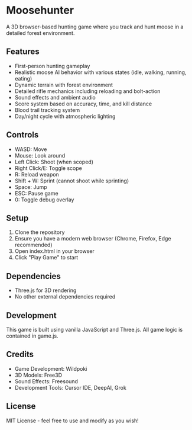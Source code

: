 # Moosehunter

A 3D browser-based hunting game where you track and hunt moose in a detailed forest environment.

## Features

- First-person hunting gameplay
- Realistic moose AI behavior with various states (idle, walking, running, eating)
- Dynamic terrain with forest environment
- Detailed rifle mechanics including reloading and bolt-action
- Sound effects and ambient audio
- Score system based on accuracy, time, and kill distance
- Blood trail tracking system
- Day/night cycle with atmospheric lighting

## Controls

- WASD: Move
- Mouse: Look around
- Left Click: Shoot (when scoped)
- Right Click/E: Toggle scope
- R: Reload weapon
- Shift + W: Sprint (cannot shoot while sprinting)
- Space: Jump
- ESC: Pause game
- 0: Toggle debug overlay

## Setup

1. Clone the repository
2. Ensure you have a modern web browser (Chrome, Firefox, Edge recommended)
3. Open index.html in your browser
4. Click "Play Game" to start

## Dependencies

- Three.js for 3D rendering
- No other external dependencies required

## Development

This game is built using vanilla JavaScript and Three.js. All game logic is contained in game.js.

## Credits

- Game Development: Wildpoki
- 3D Models: Free3D
- Sound Effects: Freesound
- Development Tools: Cursor IDE, DeepAI, Grok

## License

MIT License - feel free to use and modify as you wish! 